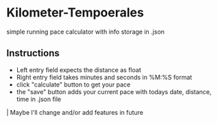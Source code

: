 # Kilometer-Tempoerales
simple running pace calculator with info storage in .json

## Instructions
- Left entry field expects the distance as float
- Right entry field takes minutes and seconds in %M:%S format
- click "calculate" button to get your pace
- the "save" button adds your current pace with todays date, distance, time in .json file


| Maybe I'll change and/or add features in future

